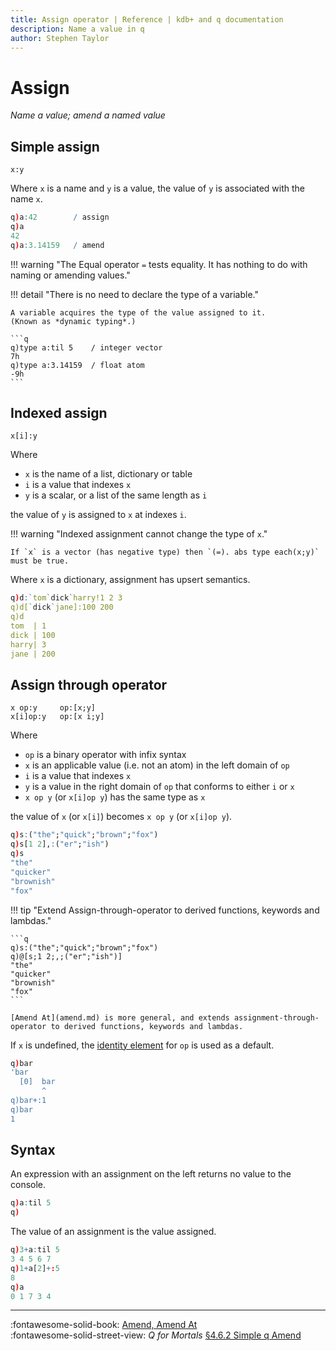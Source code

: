 ```yaml
---
title: Assign operator | Reference | kdb+ and q documentation
description: Name a value in q
author: Stephen Taylor
---
```

# Assign

_Name a value; amend a named value_


## Simple assign

```syntax
x:y
```

Where `x` is a name and `y` is a value, the value of `y` is associated with the name `x`.

```q
q)a:42        / assign
q)a
42
q)a:3.14159   / amend
```

!!! warning "The Equal operator `=` tests equality. It has nothing to do with naming or amending values."

!!! detail "There is no need to declare the type of a variable."

    A variable acquires the type of the value assigned to it.
    (Known as *dynamic typing*.)

    ```q
    q)type a:til 5    / integer vector
    7h
    q)type a:3.14159  / float atom
    -9h
    ```


## Indexed assign

```syntax
x[i]:y
```

Where 

-   `x` is the name of a list, dictionary or table
-   `i` is a value that indexes `x`
-   `y` is a scalar, or a list of the same length as `i`

the value of `y` is assigned to `x` at indexes `i`. 

!!! warning "Indexed assignment cannot change the type of `x`."

    If `x` is a vector (has negative type) then `(=). abs type each(x;y)` must be true. 

Where `x` is a dictionary, assignment has upsert semantics.

```q
q)d:`tom`dick`harry!1 2 3
q)d[`dick`jane]:100 200
q)d
tom  | 1
dick | 100
harry| 3
jane | 200
```


## Assign through operator

```syntax
x op:y     op:[x;y]
x[i]op:y   op:[x i;y]
```

Where 

-   `op` is a binary operator with infix syntax
-   `x` is an applicable value (i.e. not an atom) in the left domain of `op`
-   `i` is a value that indexes `x`
-   `y` is a value in the right domain of `op` that conforms to either `i` or `x`
-   `x op y` (or `x[i]op y`) has the same type as `x`

the value of `x` (or `x[i]`) becomes `x op y` (or `x[i]op y`). 

```q
q)s:("the";"quick";"brown";"fox")
q)s[1 2],:("er";"ish")
q)s
"the"
"quicker"
"brownish"
"fox"
```

!!! tip "Extend Assign-through-operator to derived functions, keywords and lambdas."

    ```q
    q)s:("the";"quick";"brown";"fox")
    q)@[s;1 2;,;("er";"ish")]
    "the"
    "quicker"
    "brownish"
    "fox"
    ```

    [Amend At](amend.md) is more general, and extends assignment-through-operator to derived functions, keywords and lambdas.

If `x` is undefined, the [identity element](../basics/glossary.md#identity-element) for `op` is used as a default.

```q
q)bar
'bar
  [0]  bar
       ^
q)bar+:1
q)bar
1
```

## Syntax

An expression with an assignment on the left returns no value to the console. 
```q
q)a:til 5
q)
```
The value of an assignment is the value assigned.
```q
q)3+a:til 5
3 4 5 6 7
q)1+a[2]+:5
8
q)a
0 1 7 3 4
```

----
:fontawesome-solid-book:
[Amend, Amend At](../ref/amend.md)
<br>
:fontawesome-solid-street-view:
_Q for Mortals_
[§4.6.2 Simple q Amend](/q4m3/4_Operators/#462-simple-q-amend)

